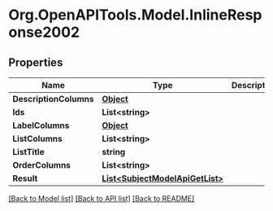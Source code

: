 # Org.OpenAPITools.Model.InlineResponse2002
## Properties

Name | Type | Description | Notes
------------ | ------------- | ------------- | -------------
**DescriptionColumns** | [**Object**](.md) |  | [optional] 
**Ids** | **List&lt;string&gt;** |  | [optional] 
**LabelColumns** | [**Object**](.md) |  | [optional] 
**ListColumns** | **List&lt;string&gt;** |  | [optional] 
**ListTitle** | **string** |  | [optional] 
**OrderColumns** | **List&lt;string&gt;** |  | [optional] 
**Result** | [**List&lt;SubjectModelApiGetList&gt;**](SubjectModelApiGetList.md) |  | [optional] 

[[Back to Model list]](../README.md#documentation-for-models) [[Back to API list]](../README.md#documentation-for-api-endpoints) [[Back to README]](../README.md)

